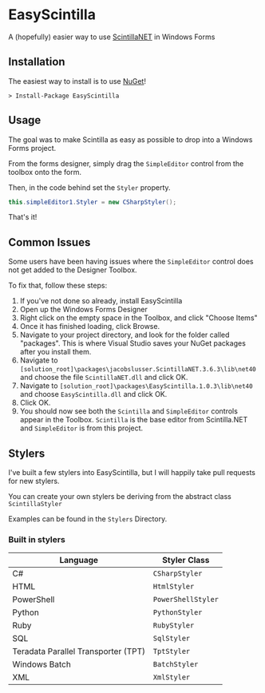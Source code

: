 # EasyScintilla
A (hopefully) easier way to use [ScintillaNET](https://github.com/jacobslusser/ScintillaNET) in Windows Forms


## Installation

The easiest way to install is to use [NuGet](https://www.nuget.org/packages/EasyScintilla/)!

```
> Install-Package EasyScintilla
```

## Usage

The goal was to make Scintilla as easy as possible to drop into a Windows Forms project.

From the forms designer, simply drag the `SimpleEditor` control from the toolbox onto the form.

Then, in the code behind set the `Styler` property.

```C#
this.simpleEditor1.Styler = new CSharpStyler();
```

That's it!

## Common Issues

Some users have been having issues where the `SimpleEditor` control does not get added to the Designer Toolbox.

To fix that, follow these steps:

1. If you've not done so already, install EasyScintilla
2. Open up the Windows Forms Designer
3. Right click on the empty space in the Toolbox, and click "Choose Items"
4. Once it has finished loading, click Browse.
5. Navigate to your project directory, and look for the folder called "packages". This is where Visual Studio saves your NuGet packages after you install them.
6. Navigate to `[solution_root]\packages\jacobslusser.ScintillaNET.3.6.3\lib\net40` and choose the file `ScintillaNET.dll` and click OK.
7. Navigate to `[solution_root]\packages\EasyScintilla.1.0.3\lib\net40` and choose `EasyScintilla.dll` and click OK.
8. Click OK.
9. You should now see both the `Scintilla` and `SimpleEditor` controls appear in the Toolbox. `Scintilla` is the base editor from Scintilla.NET and `SimpleEditor` is from this project.


## Stylers

I've built a few stylers into EasyScintilla, but I will happily take pull requests for new stylers.

You can create your own stylers be deriving from the abstract class `ScintillaStyler`

Examples can be found in the `Stylers` Directory.

### Built in stylers

| Language                            | Styler Class       |
|-------------------------------------|--------------------|
| C#                                  | `CSharpStyler`     |
| HTML                                | `HtmlStyler`       |
| PowerShell                          | `PowerShellStyler` |
| Python                              | `PythonStyler`     |
| Ruby                                | `RubyStyler`       |
| SQL                                 | `SqlStyler`        |
| Teradata Parallel Transporter (TPT) | `TptStyler`        |
| Windows Batch                       | `BatchStyler`      |
| XML                                 | `XmlStyler`        |
